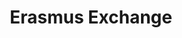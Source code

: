 ---
title: Erasmus Exchange
place: Universitat de Barcelona
start: 2017-08-01
end: 2018-07-15
type: education
---